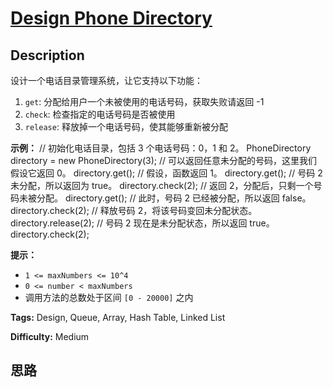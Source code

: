 # [Design Phone Directory][title]

## Description

设计一个电话目录管理系统，让它支持以下功能：

  1. `get`: 分配给用户一个未被使用的电话号码，获取失败请返回 -1
  2. `check`: 检查指定的电话号码是否被使用
  3. `release`: 释放掉一个电话号码，使其能够重新被分配



**示例：**
            // 初始化电话目录，包括 3 个电话号码：0，1 和 2。    PhoneDirectory directory = new PhoneDirectory(3);        // 可以返回任意未分配的号码，这里我们假设它返回 0。    directory.get();        // 假设，函数返回 1。    directory.get();        // 号码 2 未分配，所以返回为 true。    directory.check(2);        // 返回 2，分配后，只剩一个号码未被分配。    directory.get();        // 此时，号码 2 已经被分配，所以返回 false。    directory.check(2);        // 释放号码 2，将该号码变回未分配状态。    directory.release(2);        // 号码 2 现在是未分配状态，所以返回 true。    directory.check(2);    



**提示：**

  * `1 <= maxNumbers <= 10^4`
  * `0 <= number < maxNumbers`
  * 调用方法的总数处于区间 `[0 - 20000]` 之内


**Tags:** Design, Queue, Array, Hash Table, Linked List

**Difficulty:** Medium

## 思路

[title]: https://leetcode-cn.com/problems/design-phone-directory
